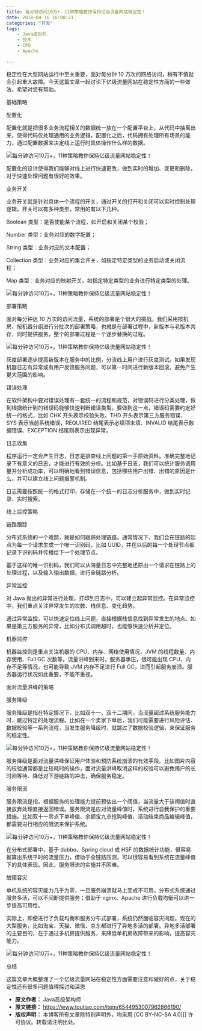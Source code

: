 ```yaml
---
title: 每分钟访问10万+，11种策略教你保持亿级流量网站稳定性！
date: 2018-04-16 16:00:21
categories: "开发"
tags:
	- Java虚拟机
	- 技术
	- CPU
	- Apache

---
```


稳定性在大型网站运行中至关重要，面对每分钟 10 万次的网络访问，稍有不慎就会引起重大故障。今天这篇文章一起讨论下亿级流量网站在稳定性方面的一些做法，希望对您有帮助。

基础策略

配置化

配置化就是把很多业务流程相关的数据统一放在一个配置平台上，从代码中抽离出来，使得代码仅处理通用的业务逻辑。配置化之后，代码拥有处理所有场景的能力，通过配置数据来决定线上运行时具体操作什么样的数据。

![每分钟访问10万+，11种策略教你保持亿级流量网站稳定性！][10_11]

配置化的设计使得我们能够对线上进行快速更改，做到实时的增加、变更和删除，对于快速处理问题有很好的效果。

业务开关

业务开关就是针对具体一个流程的开关，通过开关的打开和关闭可以实时控制处理逻辑。开关可以有多种类型，常用的有以下几种。

Boolean 类型：是否使能某个流程，如开启和关闭某个校验；

Number 类型：业务对应的数字配置；

String 类型：业务对应的文本配置；

Collection 类型：业务对应的集合开关，如指定特定类型的业务启动或关闭流程；

Map 类型：业务对应的映射开关，如指定特定类型的业务进行特定类型的处理。

![每分钟访问10万+，11种策略教你保持亿级流量网站稳定性！][10_11 1]

部署策略

面对每分钟达 10 万次的访问流量，系统的部署是个很大的挑战。我们采用按机房、按机器分组进行分批次的部署策略，也就是在部署过程中，新版本与老版本共存，同时提供服务，整个的部署过程是一个逐步替换的过程。

![每分钟访问10万+，11种策略教你保持亿级流量网站稳定性！][10_11 2]

灰度部署逐步提高新版本在服务中的比例，分流线上用户进行灰度测试。如果发现机器日志有异常或有用户反馈服务问题，可以第一时间进行新版本回滚，避免产生更大范围的影响。

错误处理

在软件架构中要对错误处理有一套统一的流程和规范，对错误码进行分类处理，做到根据统计到的错误码能够快速判断错误类型。要做到这一点，错误码需要约定好统一的格式，比如 CHK 开头表示校验失败、THD 开头表示第三方服务错误、SYS 表示当前系统错误，REQUIRED 结尾表示必填项未填、INVALID 结尾表示数据错误、EXCEPTION 结尾则表示出现异常。

日志收集

程序运行一定会产生日志，日志是排查线上问题的第一手原始资料。准确完整地记录下有意义的日志，才能进行有效的分析。比如基于日志，我们可以统计服务调用量并分析成功率，可以明确地看到错误信息，包括哪些用户出错、出错的原因是什么，并可以建立线上问题报警机制。

日志需要按照统一的格式打印，存储在一个统一的日志分析服务中，做到实时记录、实时搜索。

线上监控策略

链路跟踪

分布式系统的一个难题，就是如何跟踪处理链路。通常情况下，我们会在链路的起点为每一个请求生成一个唯一识别码，比如 UUID，并在以后的每一个处理节点都记录下识别码并传播给下一个处理节点。

基于这样的唯一识别码，我们可以从海量日志中完整地还原出一个请求在链路上的处理过程，以及输入输出数据，进行全链路分析。

异常监控

对 Java 抛出的异常进行处理，打印到日志中，可以建立起异常监控。在异常监控中，我们重点关注异常发生的次数、栈信息、变化趋势。

通过异常监控，可以快速定位线上问题，直接根据栈信息找到异常发生的地点。如果是第三方服务的异常，比如分布式调用超时，也能够快速分析并定位。

机器监控

机器监控则是重点关注机器的 CPU、内存、网络使用情况，JVM 的线程数量、内存使用、Full GC 次数等。流量洪峰到来时，服务器承压，很可能出现 CPU、内存不足等情况，也可能导致 JVM 内存不足进行 Full GC，进而引起服务崩溃。服务器运行状况如此重要，不能不重视。

面对流量洪峰的策略

服务降级

服务降级是指在特定情况下，比如双十一、双十二期间，当流量超过系统服务能力时，跳过特定的处理流程。比如在一个卖家下单后，我们可能需要进行风险评估、数据校验等一系列流程，当发生服务降级时，就跳过了数据校验逻辑，来保证服务的稳定性。

![每分钟访问10万+，11种策略教你保持亿级流量网站稳定性！][10_11 3]

服务降级是面对流量洪峰保证用户体验和预防系统崩溃的有效手段。比如图片内容的校验通常都是比较耗时的操作，面对流量洪峰取消这样的校验可以避免用户的长时间等待、降低对下游链路的冲击，确保服务稳定。

服务限流

服务限流是指，根据服务的处理能力提前预估出一个阈值，当流量大于该阈值时直接放弃处理直接返回错误。服务限流是应对流量峰值时，系统进行自我保护的重要措施。比如双十一零点下单峰值、余额宝九点抢购峰值、活动结束商品编辑峰值，都需要进行相应的限流来保护系统。

![每分钟访问10万+，11种策略教你保持亿级流量网站稳定性！][10_11 4]

在分布式部署中，基于 dubbo、Spring cloud 或 HSF 的数据统计功能，很容易推算出系统平时的流量压力。借助于全链路压测，可以很容易看到系统在流量峰值下的具体表现。因此，服务限流的实施并不困难。

故障容灾

单机系统的容灾能力几乎为零，一旦服务崩溃就马上变成不可用。分布式系统通过服务多活，可以不间断提供服务；借助于 nginx、Apache 进行负载均衡可以进一步提高可用性。

实际上，即便进行了负载均衡和服务分布式部署，系统仍然面临容灾问题。现在的大型服务，比如淘宝、天猫、微信、京东都进行了异地多活的部署。异地多活部署的主要目的，在于通过多机房提供服务，来降低单机房故障带来的影响，提高容灾能力。

![每分钟访问10万+，11种策略教你保持亿级流量网站稳定性！][10_11 5]

总结

这篇文章大概整理了一个亿级流量网站在稳定性方面需要注意和做好的点，关于稳定性还有很多问题值得探讨和深思


[10_11]: http://p3.pstatp.com/large/pgc-image/1523864694267507e6db5b0
[10_11 1]: http://p3.pstatp.com/large/pgc-image/1523864694272274f99a664
[10_11 2]: http://p3.pstatp.com/large/pgc-image/15238646944220b938584c8
[10_11 3]: http://p3.pstatp.com/large/pgc-image/1523864694274e38b52a25b
[10_11 4]: http://p3.pstatp.com/large/pgc-image/1523864694275536ae5fbf5
[10_11 5]: http://p1.pstatp.com/large/pgc-image/1523864694280f1e8a77271
 *  **原文作者：** Java高级架构师
 *  **原文链接：** https://www.toutiao.com/item/6544953007962866190/
 *  **版权声明：** 本博客所有文章除特别声明外，均采用 [CC BY-NC-SA 4.0][] 许可协议。转载请注明出处。